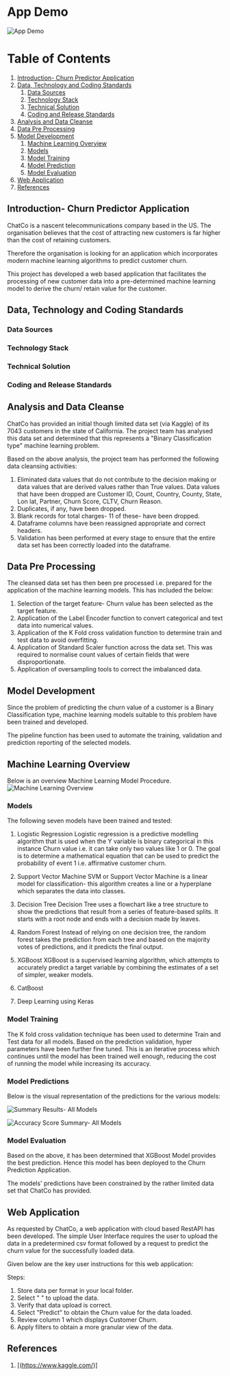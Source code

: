 # App Demo

![App Demo](https://github.com/chirathlv/Churn-Prediction-App/blob/pre-prod/Images/Demo.gif)

# Table of Contents

1. [Introduction- Churn Predictor Application](#Introduction)
2. [Data, Technology and Coding Standards](#Paragraph1)
   1. [Data Sources](#SubParagraph1)
   2. [Technology Stack](#Subparagraph2)
   3. [Technical Solution](<(#Subparagraph3)>)
   4. [Coding and Release Standards](#Subparagraph4)
3. [Analysis and Data Cleanse](#Paragraph2)
4. [Data Pre Processing](#Paragraph3)
5. [Model Development](#Paragraph4)
   1. [Machine Learning Overview](#SubParagraph5)
   2. [Models](#SubParagraph6)
   3. [Model Training](#SubParagraph7)
   4. [Model Prediction](#Subparagraph8)
   5. [Model Evaluation](#Subparagraph9)
6. [Web Application](#Paragraph5)
7. [References](#Paragraph6)

<div style="page-break-after: always;"></div>

## Introduction- Churn Predictor Application <a name="Introduction"></a>

ChatCo is a nascent telecommunications company based in the US. The organisation believes that the cost of attracting new customers is far higher than the cost of retaining customers.

Therefore the organisation is looking for an application which incorporates modern machine learning algorithms to predict customer churn.

This project has developed a web based application that facilitates the processing of new customer data into a pre-determined machine learning model to derive the churn/ retain value for the customer.

## Data, Technology and Coding Standards <a name="paragraph1"></a>

### Data Sources <a name="subparagraph1"></a>

### Technology Stack <a name="subparagraph2"></a>

### Technical Solution <a name="subparagraph3"></a>

### Coding and Release Standards <a name="subparagraph4"></a>

## Analysis and Data Cleanse <a name="paragraph2"></a>

ChatCo has provided an initial though limited data set (via Kaggle) of its 7043 customers in the state of California. The project team has analysed this data set and determined that this represents a "Binary Classification type" machine learning problem.

Based on the above analysis, the project team has performed the following data cleansing activities:

1. Eliminated data values that do not contribute to the decision making or data values that are derived values rather than True values. Data values that have been dropped are Customer ID, Count, Country, County, State, Lon lat, Partner, Churn Score, CLTV, Churn Reason.
2. Duplicates, if any, have been dropped.
3. Blank records for total charges- 11 of these- have been dropped.
4. Dataframe columns have been reassigned appropriate and correct headers.
5. Validation has been performed at every stage to ensure that the entire data set has been correctly loaded into the dataframe.

## Data Pre Processing <a name="paragraph3"></a>

The cleansed data set has then been pre processed i.e. prepared for the application of the machine learning models. This has included the below:

1. Selection of the target feature- Churn value has been selected as the target feature.
2. Application of the Label Encoder function to convert categorical and text data into numerical values.
3. Application of the K Fold cross validation function to determine train and test data to avoid overfitting.
4. Application of Standard Scaler function across the data set. This was required to normalise count values of certain fields that were disproportionate.
5. Application of oversampling tools to correct the imbalanced data.

## Model Development <a name="paragraph4"></a>

Since the problem of predicting the churn value of a customer is a Binary Classification type, machine learning models suitable to this problem have been trained and developed.

The pipeline function has been used to automate the training, validation and prediction reporting of the selected models.

## Machine Learning Overview <a name="subparagraph5"></a>

Below is an overview Machine Learning Model Procedure.
![Machine Learning Overview](https://github.com/chirathlv/Churn-Prediction-App/blob/pre-prod/Images/Machine%20Learning%20Workflow.png)

### Models <a name="subparagraph6"></a>

The following seven models have been trained and tested:

1. Logistic Regression
   Logistic regression is a predictive modelling algorithm that is used when the Y variable is binary categorical in this instance Churn value i.e. it can take only two values like 1 or 0. The goal is to determine a mathematical equation that can be used to predict the probability of event 1 i.e. affirmative customer churn.

2. Support Vector Machine
   SVM or Support Vector Machine is a linear model for classification- this algorithm creates a line or a hyperplane which separates the data into classes.

3. Decision Tree
   Decision Tree uses a flowchart like a tree structure to show the predictions that result from a series of feature-based splits. It starts with a root node and ends with a decision made by leaves.

4. Random Forest
   Instead of relying on one decision tree, the random forest takes the prediction from each tree and based on the majority votes of predictions, and it predicts the final output.

5. XGBoost
   XGBoost is a supervised learning algorithm, which attempts to accurately predict a target variable by combining the estimates of a set of simpler, weaker models.

6. CatBoost

7. Deep Learning using Keras

### Model Training <a name="subparagraph7"></a>

The K fold cross validation technique has been used to determine Train and Test data for all models.
Based on the prediction validation, hyper parameters have been further fine tuned. This is an iterative process which continues until the model has been trained well enough, reducing the cost of running the model while increasing its accuracy.

### Model Predictions <a name="subparagraph8"></a>

Below is the visual representation of the predictions for the various models:

![Summary Results- All Models](https://github.com/chirathlv/Churn-Prediction-App/blob/pre-prod/Images/Model%20Results.PNG)

![Accuracy Score Summary- All Models](https://github.com/chirathlv/Churn-Prediction-App/blob/pre-prod/Images/Accuracy%20Score%20Graph.PNG)

### Model Evaluation <a name="subparagraph9"></a>

Based on the above, it has been determined that XGBoost Model provides the best prediction. Hence this model has been deployed to the Churn Prediction Application.

The models' predictions have been constrained by the rather limited data set that ChatCo has provided.

## Web Application <a name="paragraph5"></a>

As requested by ChatCo, a web application with cloud based RestAPI has been developed. The simple User Interface requires the user to upload the data in a predetermined csv format followed by a request to predict the churn value for the successfully loaded data.

Given below are the key user instructions for this web application:

Steps:

1. Store data per format in your local folder.
2. Select " " to upload the data.
3. Verify that data upload is correct.
4. Select "Predict" to obtain the Churn value for the data loaded.
5. Review column 1 which displays Customer Churn.
6. Apply filters to obtain a more granular view of the data.

## References <a name="paragraph6"></a>

1. [(https://www.kaggle.com/)]
